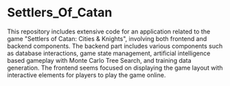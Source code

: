# Settlers_Of_Catan

This repository includes extensive code for an application related to the game "Settlers of Catan: Cities & Knights", involving both frontend and backend components. The backend part includes various components such as database interactions, game state management, artificial intelligence based gameplay with Monte Carlo Tree Search, and training data generation. The frontend seems focused on displaying the game layout with interactive elements for players to play the game online.